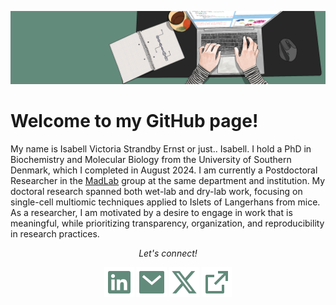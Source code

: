 ![Banner](https://github.com/Isabellvse/Isabellvse/blob/main/image/banner.png)

# Welcome to my GitHub page! 

My name is Isabell Victoria Strandby Ernst or just.. Isabell. I hold a PhD in Biochemistry and Molecular Biology from the University of Southern Denmark, which I completed in August 2024. I am currently a Postdoctoral Researcher in the [MadLab](https://github.com/madsen-lab) group at the same department and institution. My doctoral research spanned both wet-lab and dry-lab work, focusing on single-cell multiomic techniques applied to Islets of Langerhans from mice. As a researcher, I am motivated by a desire to engage in work that is meaningful, while prioritizing transparency, organization, and reproducibility in research practices.

<p align="center">
  <i>Let's connect!</i>
  </p>
  <p align="center">
    <a href="www.linkedin.com/in/isabell-victoria-strandby-ernst-5a4780178" alt="Linkedin"><img src="https://github.com/Isabellvse/Isabellvse/blob/main/image/linkedin.svg"></a>
    <a href="mailto:isabellvse@bmb.sdu.dk" alt="Contact me"><img src="https://github.com/Isabellvse/Isabellvse/blob/main/image/mail.svg"></a>
    <a href="https://x.com/IsabellVSE" alt="X"><img src="https://github.com/Isabellvse/Isabellvse/blob/main/image/X.svg"></a>
    <a href="https://orcid.org/0000-0002-3276-4764" alt="X"><img src="https://github.com/Isabellvse/Isabellvse/blob/main/image/external_link.svg"></a>
  </p>

<!--
**Isabellvse/Isabellvse** is a ✨ _special_ ✨ repository because its `README.md` (this file) appears on your GitHub profile.

Here are some ideas to get you started:

- 🔭 I’m currently working on ...
- 🌱 I’m currently learning ...
- 👯 I’m looking to collaborate on ...
- 🤔 I’m looking for help with ...
- 💬 Ask me about ...
- 📫 How to reach me: ...
- 😄 Pronouns: ...
- ⚡ Fun fact: ...
-->
